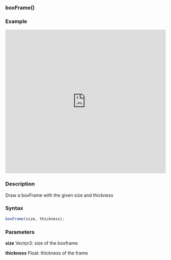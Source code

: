 ### boxFrame()

### Example
<iframe width="100%" height="450px" src="https://shaderpark.com/sculpture/-N-n_3NsrdLH20qIbz18?example=true&embed=true" frameborder="0"></iframe>

### Description
Draw a boxFrame with the given size and thickness

### Syntax
```js
boxFrame(size, thickness);
```

### Parameters
**size** Vector3: size of the boxframe

**thickness** Float: thickness of the frame